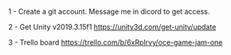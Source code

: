 1 - Create a git account. Message me in dicord to get access.

2 - Get Unity v2019.3.15f1 <https://unity3d.com/get-unity/update>

3 - Trello board <https://trello.com/b/6xRpIrvy/oce-game-jam-one>
